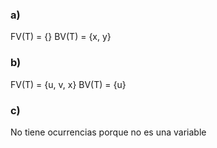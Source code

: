 ### a)

FV(T) = {}
BV(T) = {x, y}

### b)

FV(T) = {u, v, x}
BV(T) = {u}

### c)

No tiene ocurrencias porque no es una variable